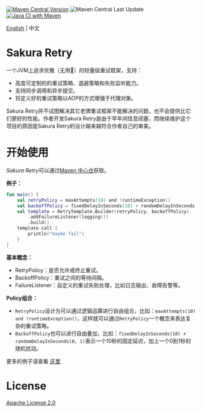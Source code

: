 [![Maven Central Version](https://img.shields.io/maven-central/v/com.github.marks-yag/sakura-retry)](https://maven-badges.herokuapp.com/maven-central/com.github.marks-yag/sakura-retry)
![Maven Central Last Update](https://img.shields.io/maven-central/last-update/com.github.marks-yag/sakura-retry)
[![Java CI with Maven](https://github.com/marks-yag/sakura-retry/actions/workflows/maven.yml/badge.svg)](https://github.com/vyag/sakura-retry/actions/workflows/maven.yml)

[English](README.md) | 中文

# Sakura Retry

一个JVM上追求优雅（无用🌝）的轻量级重试框架，支持：

- 高度可定制的的重试策略、退避策略和失败监听能力。
- 支持同步调用和异步提交。
- 将定义好的重试策略以AOP的方式增强于代理对象。

Sakura Retry并不试图解决其它老牌重试框架不能解决的问题，也不会提供比它们更好的性能。作者开发Sakura Retry是由于早年间信息闭塞，而继续维护这个项目的原因是Sakura Retry的设计越来越符合作者自己的审美。

# 开始使用

*Sakura Retry*可以通过[Maven 中心仓](https://mvnrepository.com/artifact/com.github.marks-yag/sakura-retry)获取。

**例子：**

```kotlin
fun main() {
    val retryPolicy = maxAttempts(10) and !runtimeException()
    val backoffPolicy = fixedDelayInSeconds(10) + randomDelayInSeconds(0, 1)
    val template = RetryTemplate.Builder(retryPolicy, backoffPolicy)
        .addFailureListener(logging())
        .build()
    template.call {
        println("maybe fail")
    }
}
```

**基本概念：**

- RetryPolicy：是否允许或终止重试。
- BackoffPolicy：重试之间的等待间隔。
- FailureListener：自定义的重试失败处理，比如日志输出、故障告警等。

**Policy组合：**

- `RetryPolicy`设计为可以通过逻辑运算进行自由组合，比如：`maxAttempts(10) and !runtimeException()`，这样就可以通过`RetryPolicy`一个概念来表达复杂的重试策略。
- `BackoffPolicy`也可以进行自由叠加，比如：`fixedDelayInSeconds(10) + randomDelayInSeconds(0, 1)`表示一个10秒的固定延迟，加上一个0到1秒的随机扰动。

更多的例子请查看 [这里](demo/src/main)

# License

[Apache License 2.0](LICENSE)
